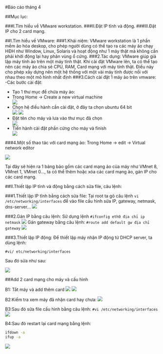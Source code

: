 #Báo cáo tháng 4

##Mục lục:

###I.Tìm hiểu về VMware workstation.
###II.Đặt IP tĩnh và động.
###III.Đặt IP cho 2 card mạng.

##I.Tìm hiểu về VMware:
###1.Khái niệm:
VMware workstation là 1 phần mềm ảo hóa deskop, cho phép người dùng có thể tạo ra các máy ảo chạy HĐH như Window, Linux, Solaris và hoạt động như 1 máy thật mà không cần phải khởi động lại hay phân vùng ổ cứng.
###2.Tác dụng:
VMware giúp giả lập máy tính ảo trên một máy tính thật. Khi cài đặt VMware lên, ta có thể tạo nên các máy ảo chia sẻ CPU, RAM, Card mạng với máy tính thật. Điều này cho phép xây dựng nên một hệ thống với một vài máy tính được nối với nhau theo một mô hình nhất định
###3.Cách cài đặt 1 máy ảo trên vmware:
-Các bước cài đặt:
<ul>
<li>Tạo 1 thư mục để chứa máy ảo:</li>
<li>Trong Home -> Create a new virtual machine</li>
<img src="http://imgur.com/bBUB0Vu">
<li>Chọn hệ điều hành cần cài đặt, ở đây ta chọn ubuntu 64 bit</li>
<img src="http://prntscr.com/arzbyr">
<img src="http://prntscr.com/arzcaw">
<li>Đặt tên cho máy và lưa vào thư mục đã chọn</li>
<img src="http://prntscr.com/arzcsx">
<li>Tiến hành cài đặt phần cứng cho máy và finish</li>
<img src="http://prntscr.com/arzd5f">
</ul>

###4.Một số thao tác với card mạng ảo:
Trong Home -> edit -> Virtual network editor

<img src="http://prntscr.com/arzdxl">

Tại đây sẽ hiện ra 1 bảng bảo gồm các card mạng ảo của máy như VMnet 8, VMnet 1, VMnet 0…, ta có thể thêm hoặc xóa các card mạng ảo, gán  IP cho các card mạng.

##II.Thiết lập IP tĩnh và động bằng cách sửa file, câu lệnh:

###1.Thiết lập IP tĩnh bằng cách sửa file:
Tại root ta gõ câu lệnh `vi /etc/networking/interfaces` để vào file cấu hình sửa IP, gateway, netmask, dns-server...
<img src="http://prntscr.com/arzgaf">

###2.Gán IP bằng câu lệnh:
Sử dụng lệnh 
`#ifconfig eth0 địa chỉ ip netmask`
<img src="http://prntscr.com/arzh70">
Gán gateway bằng câu lệnh:
`#route add default gw địa chỉ gateway`
<img src="http://prntscr.com/arzhrs">

###3.Thiết lập IP động:
Để thiết lập máy nhận IP động từ DHCP server, ta dùng lệnh:

`#vi/ etc/networking/interfaces`

Sau đó sửa như sau:

<img src="http://prntscr.com/arzid7">

##Add 2 card mạng cho máy và cấu hình 

B1: Tắt máy và add thêm card
<img src="http://prntscr.com/arzire">
<img src="http://prntscr.com/arziwy">

B2:Kiểm tra xem máy đã nhận card hay chưa:
<img src="http://prntscr.com/arzjjx">

B3:Sau đó sửa file cấu hình bằng câu lệnh:
`#vi /etc/networking/interfaces`
<img src="http://prntscr.com/arzjv4">

B4:Sau đó restart lại card mạng bằng lệnh:
```sh
ifdown -a 
ifup -a 
```
<img src="http://prntscr.com/arzkf3">



